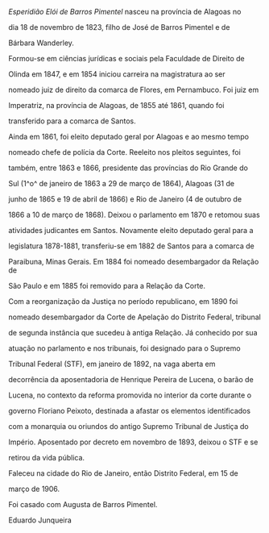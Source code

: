 

*Esperidião Elói de Barros Pimentel* nasceu na província de Alagoas no

dia 18 de novembro de 1823, filho de José de Barros Pimentel e de

Bárbara Wanderley.



Formou-se em ciências jurídicas e sociais pela Faculdade de Direito de

Olinda em 1847, e em 1854 iniciou carreira na magistratura ao ser

nomeado juiz de direito da comarca de Flores, em Pernambuco. Foi juiz em

Imperatriz, na província de Alagoas, de 1855 até 1861, quando foi

transferido para a comarca de Santos.



Ainda em 1861, foi eleito deputado geral por Alagoas e ao mesmo tempo

nomeado chefe de polícia da Corte. Reeleito nos pleitos seguintes, foi

também, entre 1863 e 1866, presidente das províncias do Rio Grande do

Sul (1^o^ de janeiro de 1863 a 29 de março de 1864), Alagoas (31 de

junho de 1865 e 19 de abril de 1866) e Rio de Janeiro (4 de outubro de

1866 a 10 de março de 1868). Deixou o parlamento em 1870 e retomou suas

atividades judicantes em Santos. Novamente eleito deputado geral para a

legislatura 1878-1881, transferiu-se em 1882 de Santos para a comarca de

Paraibuna, Minas Gerais. Em 1884 foi nomeado desembargador da Relação de

São Paulo e em 1885 foi removido para a Relação da Corte.



Com a reorganização da Justiça no período republicano, em 1890 foi

nomeado desembargador da Corte de Apelação do Distrito Federal, tribunal

de segunda instância que sucedeu à antiga Relação. Já conhecido por sua

atuação no parlamento e nos tribunais, foi designado para o Supremo

Tribunal Federal (STF), em janeiro de 1892, na vaga aberta em

decorrência da aposentadoria de Henrique Pereira de Lucena, o barão de

Lucena, no contexto da reforma promovida no interior da corte durante o

governo Floriano Peixoto, destinada a afastar os elementos identificados

com a monarquia ou oriundos do antigo Supremo Tribunal de Justiça do

Império. Aposentado por decreto em novembro de 1893, deixou o STF e se

retirou da vida pública.



Faleceu na cidade do Rio de Janeiro, então Distrito Federal, em 15 de

março de 1906.



Foi casado com Augusta de Barros Pimentel.



Eduardo Junqueira



